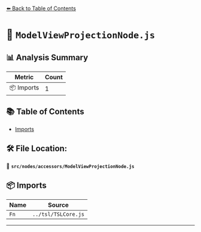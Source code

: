[⬅️ Back to Table of Contents](../../../index.md)

# 📄 `ModelViewProjectionNode.js`

## 📊 Analysis Summary

| Metric | Count |
|--------|-------|
| 📦 Imports | 1 |

## 📚 Table of Contents

- [Imports](#imports)

## 🛠️ File Location:
📂 **`src/nodes/accessors/ModelViewProjectionNode.js`**

## 📦 Imports

| Name | Source |
|------|--------|
| `Fn` | `../tsl/TSLCore.js` |


---
